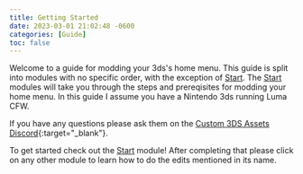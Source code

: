 ```yaml
---
title: Getting Started
date: 2023-03-01 21:02:48 -0600
categories: [Guide]
toc: false
---
```


Welcome to a guide for modding your 3ds's home menu. This guide is split into modules with no specific order, with the exception of [Start](/start). The [Start](/start) modules will take you through the steps and prereqisites for modding your home menu. In this guide I assume you have a Nintendo 3ds running Luma CFW.

If you have any questions please ask them on the [Custom 3DS Assets Discord](https://discord.gg/0z7IGZ5Sv3D0mEN0){:target="_blank"}.

To get started check out the [Start](/start) module! After completing that please click on any other module to learn how to do the edits mentioned in its name.